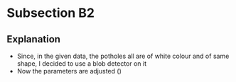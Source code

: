 # Subsection B2
## Explanation
- Since, in the given data, the potholes all are of white colour and of same shape, I decided to use a blob detector on it
- Now the parameters are adjusted () 
